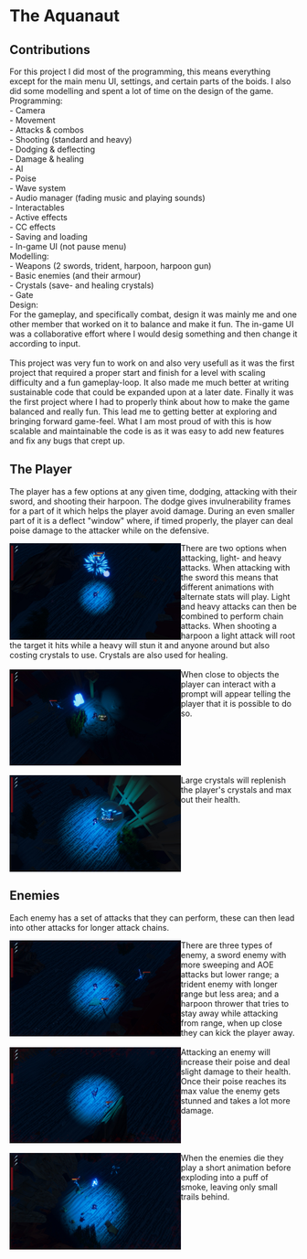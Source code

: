 # The Aquanaut

## Contributions
For this project I did most of the programming, this means everything except for the main menu UI, settings, and certain parts of the boids. I also did some modelling and spent a lot of time on the design of the game. <br/>
Programming: <br/>
    - Camera <br/>
    - Movement <br/>
    - Attacks & combos <br/>
    - Shooting (standard and heavy) <br />
    - Dodging & deflecting <br/>
    - Damage & healing <br/>
    - AI <br/>
    - Poise <br/>
    - Wave system <br/>
    - Audio manager (fading music and playing sounds) <br/>
    - Interactables <br/>
    - Active effects <br/>
    - CC effects <br/>
    - Saving and loading <br/>
    - In-game UI (not pause menu) <br/>
Modelling: <br/>
    - Weapons (2 swords, trident, harpoon, harpoon gun) <br/>
    - Basic enemies (and their armour) <br/>
    - Crystals (save- and healing crystals) <br/>
    - Gate <br/>
Design: <br/>
    For the gameplay, and specifically combat, design it was mainly me and one other member that worked on it to balance and make it fun. The in-game UI was a collaborative effort where I would desig something and then change it according to input. <br/>
<br/>
This project was very fun to work on and also very usefull as it was the first project that required a proper start and finish for a level with scaling difficulty and a fun gameplay-loop. It also made me much better at writing sustainable code that could be expanded upon at a later date. Finally it was the first project where I had to properly think about how to make the game balanced and really fun. This lead me to getting better at exploring and bringing forward game-feel. What I am most proud of with this is how scalable and maintainable the code is as it was easy to add new features and fix any bugs that crept up.

## The Player
The player has a few options at any given time, dodging, attacking with their sword, and shooting their harpoon. The dodge gives invulnerability frames for a part of it which helps the player avoid damage. During an even smaller part of it is a deflect "window" where, if timed properly, the player can deal poise damage to the attacker while on the defensive. <br/>

<img src="The Aquanaut Heavy Harpoon.jpg" align="left" width="300">
There are two options when attacking, light- and heavy attacks. When attacking with the sword this means that different animations with alternate stats will play. Light and heavy attacks can then be combined to perform chain attacks. When shooting a harpoon a light attack will root the target it hits while a heavy will stun it and anyone around but also costing crystals to use. Crystals are also used for healing. <br clear="left"/>
<br/>
<img src="The Aquanaut Interaction.jpg" align="left" width="300">
When close to objects the player can interact with a prompt will appear telling the player that it is possible to do so. <br clear="left" />
<br/>
<img src="The Aquanaut Recharging.jpg" align="left" width="300">
Large crystals will replenish the player's crystals and max out their health. <br clear="left"/>

## Enemies
Each enemy has a set of attacks that they can perform, these can then lead into other attacks for longer attack chains.

<img src="The Aquanaut Combat.jpg" align="left" width="300">
There are three types of enemy, a sword enemy with more sweeping and AOE attacks but lower range; a trident enemy with longer range but less area; and a harpoon thrower that tries to stay away while attacking from range, when up close they can kick the player away. <br clear="left"/>
<br/>
<img src="The Aquanaut Execution.jpg" align="left" width="300">
Attacking an enemy will increase their poise and deal slight damage to their health. Once their poise reaches its max value the enemy gets stunned and takes a lot more damage. <br clear="left" />
<br/>
<img src="The Aquanaut Dead Enemy.jpg" align="left" width="300">
When the enemies die they play a short animation before exploding into a puff of smoke, leaving only small trails behind. <br clear="left"/>
